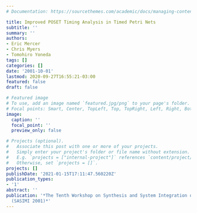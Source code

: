 ```yaml
---
# Documentation: https://sourcethemes.com/academic/docs/managing-content/

title: Improved POSET Timing Analysis in Timed Petri Nets
subtitle: ''
summary: ''
authors:
- Eric Mercer
- Chris Myers
- Tomohiro Yoneda
tags: []
categories: []
date: '2001-10-01'
lastmod: 2020-09-27T16:55:21-03:00
featured: false
draft: false

# Featured image
# To use, add an image named `featured.jpg/png` to your page's folder.
# Focal points: Smart, Center, TopLeft, Top, TopRight, Left, Right, BottomLeft, Bottom, BottomRight.
image:
  caption: ''
  focal_point: ''
  preview_only: false

# Projects (optional).
#   Associate this post with one or more of your projects.
#   Simply enter your project's folder or file name without extension.
#   E.g. `projects = ["internal-project"]` references `content/project/deep-learning/index.md`.
#   Otherwise, set `projects = []`.
projects: []
publishDate: '2021-01-15T17:11:47.560220Z'
publication_types:
- '1'
abstract: ''
publication: '*The Tenth Workshop on Synthesis and System Integration of MIxed Technologies
  (SASIMI 2001)*'
---
```


